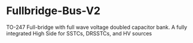 # Fullbridge-Bus-V2
TO-247 Full-bridge with full wave voltage doubled capacitor bank. A fully integrated High Side for SSTCs, DRSSTCs, and HV sources
